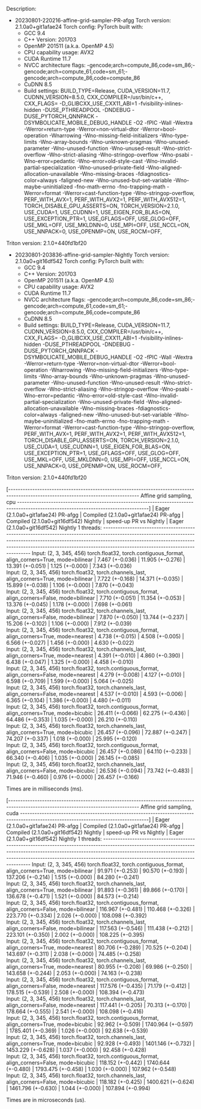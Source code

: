 Description:

- 20230801-220216-affine-grid-sampler-PR-afgg
Torch version: 2.1.0a0+git1afae24
Torch config: PyTorch built with:
  - GCC 9.4
  - C++ Version: 201703
  - OpenMP 201511 (a.k.a. OpenMP 4.5)
  - CPU capability usage: AVX2
  - CUDA Runtime 11.7
  - NVCC architecture flags: -gencode;arch=compute_86,code=sm_86;-gencode;arch=compute_61,code=sm_61;-gencode;arch=compute_86,code=compute_86
  - CuDNN 8.5
  - Build settings: BUILD_TYPE=Release, CUDA_VERSION=11.7, CUDNN_VERSION=8.5.0, CXX_COMPILER=/usr/bin/c++, CXX_FLAGS= -D_GLIBCXX_USE_CXX11_ABI=1 -fvisibility-inlines-hidden -DUSE_PTHREADPOOL -DNDEBUG -DUSE_PYTORCH_QNNPACK -DSYMBOLICATE_MOBILE_DEBUG_HANDLE -O2 -fPIC -Wall -Wextra -Werror=return-type -Werror=non-virtual-dtor -Werror=bool-operation -Wnarrowing -Wno-missing-field-initializers -Wno-type-limits -Wno-array-bounds -Wno-unknown-pragmas -Wno-unused-parameter -Wno-unused-function -Wno-unused-result -Wno-strict-overflow -Wno-strict-aliasing -Wno-stringop-overflow -Wno-psabi -Wno-error=pedantic -Wno-error=old-style-cast -Wno-invalid-partial-specialization -Wno-unused-private-field -Wno-aligned-allocation-unavailable -Wno-missing-braces -fdiagnostics-color=always -faligned-new -Wno-unused-but-set-variable -Wno-maybe-uninitialized -fno-math-errno -fno-trapping-math -Werror=format -Werror=cast-function-type -Wno-stringop-overflow, PERF_WITH_AVX=1, PERF_WITH_AVX2=1, PERF_WITH_AVX512=1, TORCH_DISABLE_GPU_ASSERTS=ON, TORCH_VERSION=2.1.0, USE_CUDA=1, USE_CUDNN=1, USE_EIGEN_FOR_BLAS=ON, USE_EXCEPTION_PTR=1, USE_GFLAGS=OFF, USE_GLOG=OFF, USE_MKL=OFF, USE_MKLDNN=0, USE_MPI=OFF, USE_NCCL=ON, USE_NNPACK=0, USE_OPENMP=ON, USE_ROCM=OFF, 

Triton version: 2.1.0+440fd1bf20

- 20230801-203836-affine-grid-sampler-Nightly
Torch version: 2.1.0a0+git16df542
Torch config: PyTorch built with:
  - GCC 9.4
  - C++ Version: 201703
  - OpenMP 201511 (a.k.a. OpenMP 4.5)
  - CPU capability usage: AVX2
  - CUDA Runtime 11.7
  - NVCC architecture flags: -gencode;arch=compute_86,code=sm_86;-gencode;arch=compute_61,code=sm_61;-gencode;arch=compute_86,code=compute_86
  - CuDNN 8.5
  - Build settings: BUILD_TYPE=Release, CUDA_VERSION=11.7, CUDNN_VERSION=8.5.0, CXX_COMPILER=/usr/bin/c++, CXX_FLAGS= -D_GLIBCXX_USE_CXX11_ABI=1 -fvisibility-inlines-hidden -DUSE_PTHREADPOOL -DNDEBUG -DUSE_PYTORCH_QNNPACK -DSYMBOLICATE_MOBILE_DEBUG_HANDLE -O2 -fPIC -Wall -Wextra -Werror=return-type -Werror=non-virtual-dtor -Werror=bool-operation -Wnarrowing -Wno-missing-field-initializers -Wno-type-limits -Wno-array-bounds -Wno-unknown-pragmas -Wno-unused-parameter -Wno-unused-function -Wno-unused-result -Wno-strict-overflow -Wno-strict-aliasing -Wno-stringop-overflow -Wno-psabi -Wno-error=pedantic -Wno-error=old-style-cast -Wno-invalid-partial-specialization -Wno-unused-private-field -Wno-aligned-allocation-unavailable -Wno-missing-braces -fdiagnostics-color=always -faligned-new -Wno-unused-but-set-variable -Wno-maybe-uninitialized -fno-math-errno -fno-trapping-math -Werror=format -Werror=cast-function-type -Wno-stringop-overflow, PERF_WITH_AVX=1, PERF_WITH_AVX2=1, PERF_WITH_AVX512=1, TORCH_DISABLE_GPU_ASSERTS=ON, TORCH_VERSION=2.1.0, USE_CUDA=1, USE_CUDNN=1, USE_EIGEN_FOR_BLAS=ON, USE_EXCEPTION_PTR=1, USE_GFLAGS=OFF, USE_GLOG=OFF, USE_MKL=OFF, USE_MKLDNN=0, USE_MPI=OFF, USE_NCCL=ON, USE_NNPACK=0, USE_OPENMP=ON, USE_ROCM=OFF, 

Triton version: 2.1.0+440fd1bf20


[------------------------------------------------------------------------------------------------------------------------------------ Affine grid sampling, cpu ------------------------------------------------------------------------------------------------------------------------------------]
                                                                                                          |  Eager (2.1.0a0+git1afae24) PR-afgg  |  Compiled (2.1.0a0+git1afae24) PR-afgg  |  Compiled (2.1.0a0+git16df542) Nightly  |  speed-up PR vs Nightly  |  Eager (2.1.0a0+git16df542) Nightly
1 threads: ------------------------------------------------------------------------------------------------------------------------------------------------------------------------------------------------------------------------------------------------------------------------------------------
      Input: (2, 3, 345, 456) torch.float32, torch.contiguous_format, align_corners=True, mode=bilinear   |           7.467 (+-0.036)            |             11.905 (+-0.276)            |             13.391 (+-0.051)            |     1.125 (+-0.000)      |           7.343 (+-0.036)          
      Input: (2, 3, 345, 456) torch.float32, torch.channels_last, align_corners=True, mode=bilinear       |           7.722 (+-0.168)            |             14.371 (+-0.035)            |             15.899 (+-0.038)            |     1.106 (+-0.000)      |           7.870 (+-0.043)          
      Input: (2, 3, 345, 456) torch.float32, torch.contiguous_format, align_corners=False, mode=bilinear  |           7.710 (+-0.051)            |             11.354 (+-0.053)            |             13.376 (+-0.045)            |     1.178 (+-0.000)      |           7.698 (+-0.061)          
      Input: (2, 3, 345, 456) torch.float32, torch.channels_last, align_corners=False, mode=bilinear      |           7.870 (+-0.050)            |             13.744 (+-0.237)            |             15.206 (+-0.102)            |     1.106 (+-0.000)      |           7.912 (+-0.039)          
      Input: (2, 3, 345, 456) torch.float32, torch.contiguous_format, align_corners=True, mode=nearest    |           4.738 (+-0.015)            |             4.508 (+-0.005)             |             6.566 (+-0.027)             |     1.456 (+-0.000)      |           4.630 (+-0.022)          
      Input: (2, 3, 345, 456) torch.float32, torch.channels_last, align_corners=True, mode=nearest        |           4.391 (+-0.010)            |             4.860 (+-0.390)             |             6.438 (+-0.047)             |     1.325 (+-0.000)      |           4.458 (+-0.010)          
      Input: (2, 3, 345, 456) torch.float32, torch.contiguous_format, align_corners=False, mode=nearest   |           4.279 (+-0.008)            |             4.127 (+-0.010)             |             6.598 (+-0.709)             |     1.599 (+-0.000)      |           5.064 (+-0.025)          
      Input: (2, 3, 345, 456) torch.float32, torch.channels_last, align_corners=False, mode=nearest       |           4.537 (+-0.010)            |             4.593 (+-0.006)             |             6.365 (+-0.104)             |     1.386 (+-0.000)      |           4.480 (+-0.011)          
      Input: (2, 3, 345, 456) torch.float32, torch.contiguous_format, align_corners=True, mode=bicubic    |           26.411 (+-0.066)           |             62.275 (+-0.436)            |             64.486 (+-0.353)            |     1.035 (+-0.000)      |           26.210 (+-0.110)         
      Input: (2, 3, 345, 456) torch.float32, torch.channels_last, align_corners=True, mode=bicubic        |           26.457 (+-0.096)           |             72.887 (+-0.247)            |             74.207 (+-0.337)            |     1.018 (+-0.000)      |           25.995 (+-0.120)         
      Input: (2, 3, 345, 456) torch.float32, torch.contiguous_format, align_corners=False, mode=bicubic   |           26.457 (+-0.086)           |             64.110 (+-0.233)            |             66.340 (+-0.406)            |     1.035 (+-0.000)      |           26.145 (+-0.085)         
      Input: (2, 3, 345, 456) torch.float32, torch.channels_last, align_corners=False, mode=bicubic       |           26.536 (+-0.094)           |             73.742 (+-0.483)            |             71.946 (+-0.460)            |     0.976 (+-0.000)      |           26.457 (+-0.166)         

Times are in milliseconds (ms).

[------------------------------------------------------------------------------------------------------------------------------------ Affine grid sampling, cuda -----------------------------------------------------------------------------------------------------------------------------------]
                                                                                                          |  Eager (2.1.0a0+git1afae24) PR-afgg  |  Compiled (2.1.0a0+git1afae24) PR-afgg  |  Compiled (2.1.0a0+git16df542) Nightly  |  speed-up PR vs Nightly  |  Eager (2.1.0a0+git16df542) Nightly
1 threads: ------------------------------------------------------------------------------------------------------------------------------------------------------------------------------------------------------------------------------------------------------------------------------------------
      Input: (2, 3, 345, 456) torch.float32, torch.contiguous_format, align_corners=True, mode=bilinear   |           91.971 (+-0.253)           |             90.570 (+-0.193)            |            137.206 (+-0.214)            |     1.515 (+-0.000)      |           84.280 (+-0.241)         
      Input: (2, 3, 345, 456) torch.float32, torch.channels_last, align_corners=True, mode=bilinear       |           91.893 (+-0.361)           |             89.866 (+-0.170)            |            136.678 (+-0.471)            |     1.521 (+-0.000)      |           84.573 (+-0.214)         
      Input: (2, 3, 345, 456) torch.float32, torch.contiguous_format, align_corners=False, mode=bilinear  |          116.967 (+-0.481)           |            110.468 (+-0.326)            |            223.770 (+-0.334)            |     2.026 (+-0.000)      |          108.098 (+-0.392)         
      Input: (2, 3, 345, 456) torch.float32, torch.channels_last, align_corners=False, mode=bilinear      |          117.563 (+-0.546)           |            111.438 (+-0.212)            |            223.101 (+-0.350)            |     2.002 (+-0.000)      |          108.225 (+-0.395)         
      Input: (2, 3, 345, 456) torch.float32, torch.contiguous_format, align_corners=True, mode=nearest    |           80.706 (+-0.289)           |             70.525 (+-0.204)            |            143.697 (+-0.311)            |     2.038 (+-0.000)      |           74.485 (+-0.258)         
      Input: (2, 3, 345, 456) torch.float32, torch.channels_last, align_corners=True, mode=nearest        |           80.955 (+-0.208)           |             69.986 (+-0.250)            |            143.658 (+-0.244)            |     2.053 (+-0.000)      |           74.163 (+-0.238)         
      Input: (2, 3, 345, 456) torch.float32, torch.contiguous_format, align_corners=False, mode=nearest   |          117.576 (+-0.435)           |             71.179 (+-0.412)            |            178.515 (+-0.539)            |     2.508 (+-0.000)      |          108.394 (+-0.473)         
      Input: (2, 3, 345, 456) torch.float32, torch.channels_last, align_corners=False, mode=nearest       |          117.441 (+-0.205)           |             70.313 (+-0.170)            |            178.664 (+-0.555)            |     2.541 (+-0.000)      |          108.098 (+-0.416)         
      Input: (2, 3, 345, 456) torch.float32, torch.contiguous_format, align_corners=True, mode=bicubic    |           92.962 (+-0.509)           |            1740.964 (+-0.597)           |            1785.401 (+-0.369)           |     1.026 (+-0.000)      |           92.638 (+-0.539)         
      Input: (2, 3, 345, 456) torch.float32, torch.channels_last, align_corners=True, mode=bicubic        |           92.928 (+-0.493)           |            1401.146 (+-0.732)           |            1453.229 (+-0.628)           |     1.037 (+-0.000)      |           92.458 (+-0.428)         
      Input: (2, 3, 345, 456) torch.float32, torch.contiguous_format, align_corners=False, mode=bicubic   |          118.152 (+-0.442)           |            1740.644 (+-0.480)           |            1793.475 (+-0.458)           |     1.030 (+-0.000)      |          107.962 (+-0.548)         
      Input: (2, 3, 345, 456) torch.float32, torch.channels_last, align_corners=False, mode=bicubic       |          118.182 (+-0.425)           |            1400.621 (+-0.624)           |            1461.796 (+-0.630)           |     1.044 (+-0.000)      |          107.894 (+-0.994)         

Times are in microseconds (us).
